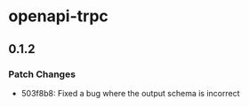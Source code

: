 # openapi-trpc

## 0.1.2

### Patch Changes

- 503f8b8: Fixed a bug where the output schema is incorrect
